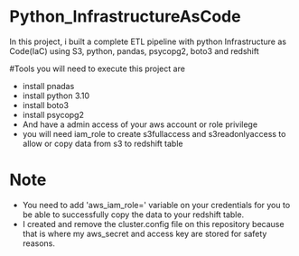 # Python_InfrastructureAsCode

In this project, i built a complete ETL pipeline with python Infrastructure as Code(IaC) using S3, python, pandas, psycopg2, boto3 and redshift

#Tools you will need to execute this project are

- install pnadas
- install python 3.10
- install boto3
- install psycopg2
- And have a admin access of your aws account or role privilege
- you will need iam_role to create s3fullaccess and s3readonlyaccess to allow or copy data from s3 to redshift table

# Note

- You need to add 'aws_iam_role=' variable on your credentials for you to be able to successfully copy the data to your redshift table.
- I created and remove the cluster.config file on this repository because that is where my aws_secret and access key are stored for safety reasons.
